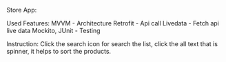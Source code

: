 Store App:

Used Features:
MVVM - Architecture
Retrofit - Api call
Livedata - Fetch api live data
Mockito, JUnit - Testing

Instruction:
Click the search icon for search the list, 
click the all text that is spinner, it helps to sort the products.
